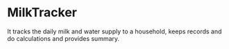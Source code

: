 # MilkTracker
It tracks the daily milk and water supply to a household, keeps records and do calculations and provides summary.
